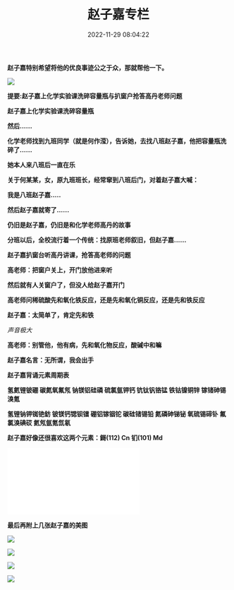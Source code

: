 ﻿---
title: 赵子嘉专栏
date: 2022-11-29 08:04:22
tags: 赵子嘉专栏
---

**赵子嘉特别希望将他的优良事迹公之于众，那就帮他一下。**

![](https://pic.imgdb.cn/item/638d6963b1fccdcd36eb9034.png)

**提要:赵子嘉上化学实验课洗碎容量瓶与扒窗户抢答高丹老师问题**

<!-- more -->

**赵子嘉上化学实验课洗碎容量瓶**



**然后......**

**化学老师找到九班同学（就是何作滢），告诉她，去找八班赵子嘉，他把容量瓶洗碎了......**

**她本人来八班后一直在乐**

**关于何某某，女，原九班班长，经常窜到八班后门，对着赵子嘉大喊：**

**我是八班赵子嘉.....**

**然后赵子嘉就寄了......**

**仍旧是赵子嘉，仍旧是和化学老师高丹的故事**

**分班以后，全校流行着一个传统：找原班老师叙旧，但赵子嘉......**

**赵子嘉扒窗台听高丹讲课，抢答高老师的问题**

**高老师：把窗户关上，开门放他进来听**

**然后就有人关窗户了，但没人给赵子嘉开门**

**高老师问稀硫酸先和氧化铁反应，还是先和氧化铜反应，还是先和铁反应**

**赵子嘉：太简单了，肯定先和铁**

*声音极大*

**高老师：别管他，他有病，先和氧化物反应，酸碱中和嘛**

**赵子嘉名言：无所谓，我会出手**

**赵子嘉背诵元素周期表**

**氢氦锂铍硼 碳氮氧氟氖 钠镁铝硅磷 硫氯氩钾钙 钪钛钒铬锰 铁钴镍铜锌 镓锗砷锡溴氪**

**氢锂钠钾铷铯鈁 铍镁钙锶钡镭 硼铝镓铟铊 碳硅锗锡铅 氮磷砷锑铋 氧硫锡碲钋 氟氯溴碘砹 氦氖氩氪氙氡**

**赵子嘉好像还很喜欢这两个元素：鎶(112) Cn 钔(101) Md**

<iframe src="//player.bilibili.com/player.html?aid=625178233&bvid=BV1pt4y1U7i9&cid=174554354&page=1" scrolling="no" border="0" frameborder="no" framespacing="0" allowfullscreen="true"> </iframe>

**最后再附上几张赵子嘉的美图**

![](https://pic.imgdb.cn/item/638d8029b1fccdcd360c1d30.jpg)

![](https://pic.imgdb.cn/item/638d803db1fccdcd360c3441.jpg)

![](https://pic.imgdb.cn/item/638d8049b1fccdcd360c44f4.jpg)

![](https://pic.imgdb.cn/item/638d8057b1fccdcd360c5422.jpg)




